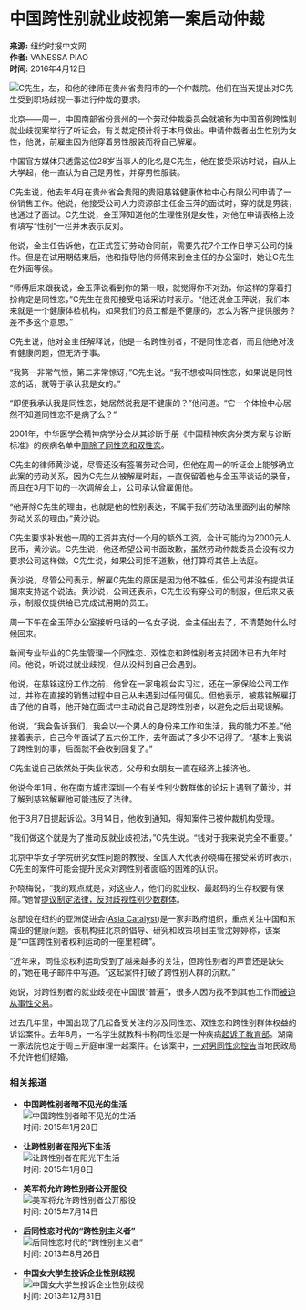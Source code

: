 # 中国跨性别就业歧视第一案启动仲裁

**来源:** 纽约时报中文网  
**作者:** VANESSA PIAO  
**时间:** 2016年4月12日  

![C先生，左，和他的律师在贵州省贵阳市的一个仲裁院。他们在当天提出对C先生受到职场歧视一事进行仲裁的要求。](https://static01.nyt.com/images/2016/04/12/world/11CHINATRANS-web1/11CHINATRANS-web1-master1050-v2.jpg)

北京——周一，中国南部省份贵州的一个劳动仲裁委员会就被称为中国首例跨性别就业歧视案举行了听证会，有关裁定预计将于本月做出。申请仲裁者出生性别为女性，他说，前雇主因为他穿着男性服装而将自己解雇。

中国官方媒体只透露这位28岁当事人的化名是C先生，他在接受采访时说，自从上大学起，他一直认为自己是男性，并穿男性服装。

C先生说，他去年4月在贵州省会贵阳的贵阳慈铭健康体检中心有限公司申请了一份销售工作。他说，他接受公司人力资源部主任金玉萍的面试时，穿的就是男装，也通过了面试。C先生说，金玉萍知道他的生理性别是女性，对他在申请表格上没有填写“性别”一栏并未表示反对。

他说，金主任告诉他，在正式签订劳动合同前，需要先花7个工作日学习公司的操作。但是在试用期结束后，他和指导他的师傅来到金主任的办公室时，她让C先生在外面等侯。

“师傅后来跟我说，金玉萍说看到你的第一眼，就觉得你不对劲，你这样的穿着打扮肯定是同性恋，”C先生在贵阳接受电话采访时表示。“他还说金玉萍说，我们本来就是一个健康体检机构，如果我们的员工都是不健康的，怎么为客户提供服务？差不多这个意思。”

C先生说，他对金主任解释说，他是一名跨性别者，不是同性恋者，而且他绝对没有健康问题，但无济于事。

“我第一非常气愤，第二非常惊讶，”C先生说。“我不想被叫同性恋，如果说是同性恋的话，就等于承认我是女的。”

“即便我承认我是同性恋，她居然说我是不健康的？”他问道。“它一个体检中心居然不知道同性恋不是病了么？”

2001年，中华医学会精神病学分会从其诊断手册《中国精神疾病分类方案与诊断标准》的疾病名单中[删除了同性恋和双性恋](http://www.nytimes.com/2001/03/08/health/08PSYC.html)。

C先生的律师黄沙说，尽管还没有签署劳动合同，但他在周一的听证会上能够确立此案的劳动关系，因为C先生从被解雇时起，一直保留着他与金玉萍谈话的录音，而且在3月下旬的一次调解会上，公司承认曾雇佣他。

“他开除C先生的理由，也就是他的性别表达，不属于我们劳动法里面列出的解除劳动关系的理由，”黄沙说。

C先生要求补发他一周的工资并支付一个月的额外工资，合计可能约为2000元人民币，黄沙说。C先生说，他还希望公司书面致歉，虽然劳动仲裁委员会没有权力要求公司这样做。C先生说，如果公司拒不道歉，他打算将其告上法庭。

黄沙说，尽管公司表示，解雇C先生的原因是因为他不胜任，但公司并没有提供证据来支持这个说法。黄沙说，公司还表示，C先生没有穿公司的制服，但后来又表示，制服仅提供给已完成试用期的员工。

周一下午在金玉萍办公室接听电话的一名女子说，金主任出去了，不清楚她什么时候回来。

新闻专业毕业的C先生管理一个同性恋、双性恋和跨性别者支持团体已有九年时间。他说，听说过就业歧视，但从没料到自己会遇到。

他说，在慈铭这份工作之前，他曾在一家电视台实习过，还在一家保险公司工作过，并称在直接的销售过程中自己从未遇到过任何偏见。但他表示，被慈铭解雇打击了他的自尊，他开始在面试中主动说自己是跨性别者，以避免之后出现误解。

他说，“我会告诉我们，我会以一个男人的身份来工作和生活，我的能力不差。”他接着表示，自己今年面试了五六份工作，去年面试了多少不记得了。“基本上我说了跨性别的事，后面就不会收到回复了。”

C先生说自己依然处于失业状态，父母和女朋友一直在经济上接济他。

他说今年1月，他在南方城市深圳一个有关性别少数群体的论坛上遇到了黄沙，并了解到慈铭解雇他可能违反了法律。

他于3月7日提起诉讼。3月14日，他收到通知，得知案件已被仲裁机构受理。

“我们做这个就是为了推动反就业歧视法，”C先生说。“钱对于我来说完全不重要。”

北京中华女子学院研究女性问题的教授、全国人大代表孙晓梅在接受采访时表示，C先生的案件可能会提升民众对跨性别者面临的困难的认识。

孙晓梅说，“我的观点就是，对这些人，他们的就业权、最起码的生存权要有保障。”她曾[提议制定法律，反对歧视性别少数群体](http://epaper.gmw.cn/gmrb/html/2016-03/13/nw.D110000gmrb_20160313_5-07.htm)。

总部设在纽约的亚洲促进会([Asia Catalyst](http://zh.asiacatalyst.org/))是一家非政府组织，重点关注中国和东南亚的健康问题。该机构驻北京的倡导、研究和政策项目主管沈婷婷称，该案是“中国跨性别者权利运动的一座里程碑”。

“近年来，同性恋权利运动受到了越来越多的关注，但跨性别者的声音还是缺失的，”她在电子邮件中写道。“这起案件打破了跨性别人群的沉默。”

她说，对跨性别者的就业歧视在中国很“普遍”，很多人因为找不到其他工作而[被迫从事性交易](http://cn.nytimes.com/china/20150128/c28transgender/)。

过去几年里，中国出现了几起备受关注的涉及同性恋、双性恋和跨性别群体权益的诉讼案件。去年8月，一名学生就教科书称同性恋是一种疾病[起诉了教育部](http://cn.nytimes.com/china/20150821/c21sino-texts/)。湖南一家法院也定于周三开庭审理一起案件。在该案中，[一对男同性恋控告](http://cn.nytimes.com/china/20160128/c28chinagay/)当地民政局不允许他们结婚。

### 相关报道

- **中国跨性别者暗不见光的生活**  
  ![中国跨性别者暗不见光的生活](https://static01.nyt.com/images/2015/01/23/blogs/23sino-transgender02/23sino-transgender02-thumbLarge.jpg)  
  时间: 2015年1月28日

- **让跨性别者在阳光下生活**  
  ![让跨性别者在阳光下生活](https://static01.nyt.com/images/2011/08/04/opinion/BOYLAN_NEW/BOYLAN_NEW-thumbStandard.jpg)  
  时间: 2015年1月8日

- **美军将允许跨性别者公开服役**  
  ![美军将允许跨性别者公开服役](https://static01.nyt.com/images/2015/07/14/us/14militaryweb/14militaryweb-thumbLarge.jpg)  
  时间: 2015年7月14日

- **后同性恋时代的“跨性别主义者”**  
  ![后同性恋时代的“跨性别主义者”](https://static01.nyt.com/images/2013/01/10/fashion/10LGBT_SPAN/10LGBT_SPAN-thumbLarge-v2.jpg)  
  时间: 2013年8月26日

- **中国女大学生投诉企业性别歧视**  
  ![中国女大学生投诉企业性别歧视](https://static01.nyt.com/images/2013/12/30/world/30sino-discrimination02/30sino-discrimination02-thumbLarge.jpg)  
  时间: 2013年12月31日